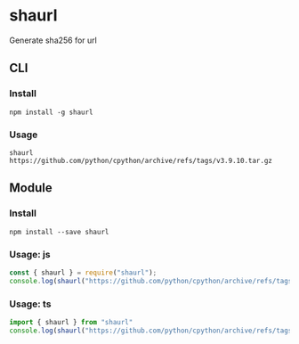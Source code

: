 # shaurl 

Generate sha256 for url

## CLI 

### Install
`npm install -g shaurl`

### Usage
`shaurl https://github.com/python/cpython/archive/refs/tags/v3.9.10.tar.gz`

## Module

### Install
`npm install --save shaurl`

### Usage: js
```js 
const { shaurl } = require("shaurl");
console.log(shaurl("https://github.com/python/cpython/archive/refs/tags/v3.9.10.tar.gz"))
```

### Usage: ts
```ts
import { shaurl } from "shaurl"
console.log(shaurl("https://github.com/python/cpython/archive/refs/tags/v3.9.10.tar.gz"))
```
